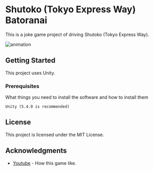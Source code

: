 # Shutoko (Tokyo Express Way) Batoranai

This is a joke game project of driving Shutoko (Tokyo Express Way).

![animation](https://github.com/GATAKAWAKACHICO/TokyoExpressWay2016-09-23/blob/media/README-animation.gif)

## Getting Started

This project uses Unity.

### Prerequisites

What things you need to install the software and how to install them

```
Unity (5.4.0 is recommended)
```

## License

This project is licensed under the MIT License.

## Acknowledgments

* [Youtube](https://youtu.be/LkNtPgeOMOA) - How this game like.
